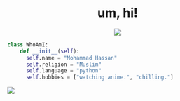 <h1 align="center">um, hi!</h1>

<p align="center"><img src="https://lanyard.cnrad.dev/api/1187723334448848946"></img></p>

```py
class WhoAmI:
    def __init__(self):
      self.name = "Mohammad Hassan"
      self.religion = "Muslim"
      self.language = "python"
      self.hobbies = ["watching anime.", "chilling."]
```

![](https://komarev.com/ghpvc/?username=Rubekzz&color=blueviolet&style=flat-square&abbreviated=true)
